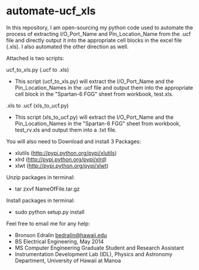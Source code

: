 automate-ucf_xls
================

In this repository, I am open-sourcing my python code used to automate the process of extracting I/O_Port_Name and Pin_Location_Name from the .ucf file and directly output it into the appropriate cell blocks in the excel file (.xls). I also automated the other direction as well.


Attached is two scripts:

ucf_to_xls.py (.ucf to .xls)
- This script (ucf_to_xls.py) will extract the I/O_Port_Name and the Pin_Location_Names in the .ucf file and output them into the appropriate cell block in the "Spartan-6 FGG" sheet from workbook, test.xls.

.xls to .ucf   (xls_to_ucf.py)
- This script (xls_to_ucf.py) will extract the I/O_Port_Name and the Pin_Location_Names in the "Spartan-6 FGG" sheet from workbook, test_rv.xls and output them into a .txt file.


You will also need to Download and install 3 Packages:
- xlutils (http://pypi.python.org/pypi/xlutils)
- xlrd (http://pypi.python.org/pypi/xlrd)
- xlwt (http://pypi.python.org/pypi/xlwt)
 
Unzip packages in terminal:
- tar zxvf NameOfFile.tar.gz

Install packages in terminal:
- sudo python setup.py install

Feel free to email me for any help:
- Bronson Edralin <bedralin@hawaii.edu>
- BS Electrical Engineering, May 2014
- MS Computer Engineering Graduate Student and Research Assistant
- Instrumentation Development Lab (IDL), Physics and Astronomy Department, University of Hawaii at Manoa

